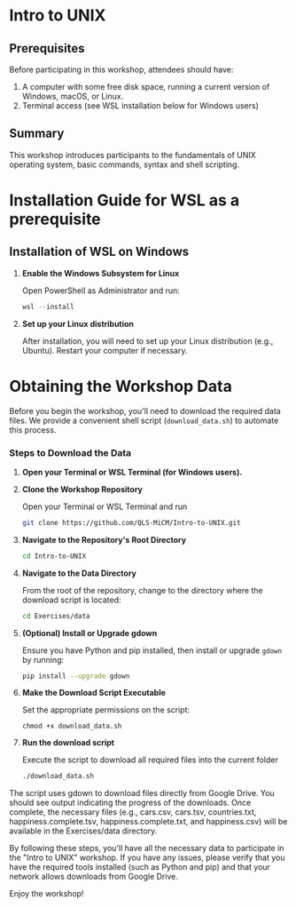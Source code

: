 # Intro to UNIX

## Prerequisites
Before participating in this workshop, attendees should have:

1. A computer with some free disk space, running a current version of Windows, macOS, or Linux.
2. Terminal access (see WSL installation below for Windows users)

## Summary
This workshop introduces participants to the fundamentals of UNIX operating system, basic commands, syntax and shell scripting.

# Installation Guide for WSL as a prerequisite

## Installation of WSL on Windows

1. **Enable the Windows Subsystem for Linux**

   Open PowerShell as Administrator and run:
   ```powershell
   wsl --install
   ```

2. **Set up your Linux distribution**

   After installation, you will need to set up your Linux distribution (e.g., Ubuntu). Restart your computer if necessary.

# Obtaining the Workshop Data

Before you begin the workshop, you'll need to download the required data files. We provide a convenient shell script (`download_data.sh`) to automate this process.

### Steps to Download the Data

1. **Open your Terminal or WSL Terminal (for Windows users).**

2. **Clone the Workshop Repository**

   Open your Terminal or WSL Terminal and run
   ```bash
   git clone https://github.com/QLS-MiCM/Intro-to-UNIX.git
   ```

3. **Navigate to the Repository's Root Directory**

   ```bash
   cd Intro-to-UNIX
   ```

4. **Navigate to the Data Directory**
 
   From the root of the repository, change to the directory where the download script is located:
   ```bash
   cd Exercises/data
   ```
5. **(Optional) Install or Upgrade gdown**

   Ensure you have Python and pip installed, then install or upgrade `gdown` by running:
   ```bash
   pip install --upgrade gdown
   ```
8. **Make the Download Script Executable**

   Set the appropriate permissions on the script:
   ```
   chmod +x download_data.sh
   ```
9. **Run the download script**

   Execute the script to download all required files into the current folder

   ```bash
   ./download_data.sh
   ```
   
The script uses gdown to download files directly from Google Drive. You should see output indicating the progress of the downloads. Once complete, the necessary files (e.g., cars.csv, cars.tsv, countries.txt, happiness.complete.tsv, happiness.complete.txt, and happiness.csv) will be available in the Exercises/data directory.

By following these steps, you'll have all the necessary data to participate in the "Intro to UNIX" workshop. If you have any issues, please verify that you have the required tools installed (such as Python and pip) and that your network allows downloads from Google Drive.

Enjoy the workshop!
